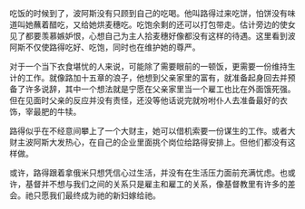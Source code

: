 吃饭的时候到了，波阿斯没有只顾到自己的吃喝。他叫路得过来吃饼，怕饼没有味道叫她蘸着醋吃，又给她烘麦穗吃。吃饱余剩的还可以打包带走。估计旁边的使女见了都要羡慕嫉妒恨，心想自己为主人拾麦穗好像都没有这样的待遇。这里看到波阿斯不仅使路得吃好、吃饱，同时也在维护她的尊严。

对于一个当下衣食堪忧的人来说，可能除了需要眼前的一顿饭，更需要一份维持生计的工作。就像路加十五章的浪子，他想到父亲家里的富有，就准备起身回去并预备了许多说辞，其中一个想法就是宁愿在父亲家里当一个雇工也比在外面饿死强。但在见面时父亲的反应并没有责怪，还没等他话说完就吩咐仆人去准备最好的衣饰，宰最肥的牛犊。

路得似乎在不经意间攀上了一个大财主，她可以借机索要一份谋生的工作。或者大财主波阿斯大发热心，在自己的企业里面挑个岗位给路得安排上。但他们都没有这样做。

或许，路得跟着拿俄米只想凭信心过生活，并没有在生活压力面前充满忧虑。也或许，基督并不想与我们之间的关系只是雇主和雇工的关系，像基督教里有许多的差会。祂只愿我们最终成为祂的新妇嫁给祂。
